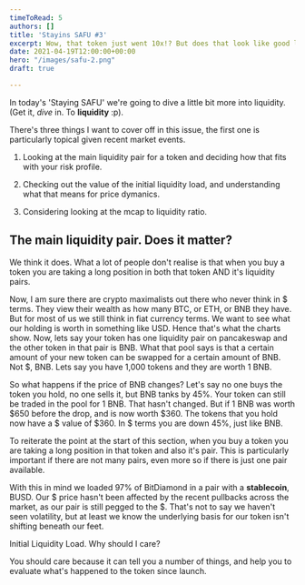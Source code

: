 ```yaml
---
timeToRead: 5
authors: []
title: 'Stayins SAFU #3'
excerpt: Wow, that token just went 10x!? But does that look like good liquidity?
date: 2021-04-19T12:00:00+00:00
hero: "/images/safu-2.png"
draft: true

---
```

In today's 'Staying SAFU' we're going to dive a little bit more into liquidity. (Get it, _dive_ in. To **liquidity** :p).

There's three things I want to cover off in this issue, the first one is particularly topical given recent market events.

1) Looking at the main liquidity pair for a token and deciding how that fits with your risk profile. 

2) Checking out the value of the initial liquidity load, and understanding what that means for price dymanics.

3) Considering looking at the mcap to liquidity ratio.

## The main liquidity pair. Does it matter?

We think it does. What a lot of people don't realise is that when you buy a token you are taking a long position in both that token AND it's liquidity pairs. 

Now, I am sure there are crypto maximalists out there who never think in $ terms. They view their wealth as how many BTC, or ETH, or BNB they have. But for most of us we still think in fiat currency terms. We want to see what our holding is worth in something like USD. Hence that's what the charts show. Now, lets say your token has one liquidity pair on pancakeswap and the other token in that pair is BNB. What that pool says is that a certain amount of your new token can be swapped for a certain amount of BNB. Not $, BNB. Lets say you have 1,000 tokens and they are worth 1 BNB.

So what happens if the price of BNB changes? Let's say no one buys the token you hold, no one sells it, but BNB tanks by 45%. Your token can still be traded in the pool for 1 BNB. That hasn't changed. But if 1 BNB was worth $650 before the drop, and is now worth $360. The tokens that you hold now have a $ value of $360. In $ terms you are down 45%, just like BNB.

To reiterate the point at the start of this section, when you buy a token you are taking a long position in that token and also it's pair. This is particularly important if there are not many pairs, even more so if there is just one pair available.

With this in mind we loaded 97% of BitDiamond in a pair with a **stablecoin**, BUSD. Our $ price hasn't been affected by the recent pullbacks across the market, as our pair is still pegged to the $. That's not to say we haven't seen volatility, but at least we know the underlying basis for our token isn't shifting beneath our feet.

Initial Liquidity Load. Why should I care?

You should care because it can tell you a number of things, and help you to evaluate what's happened to the token since launch.